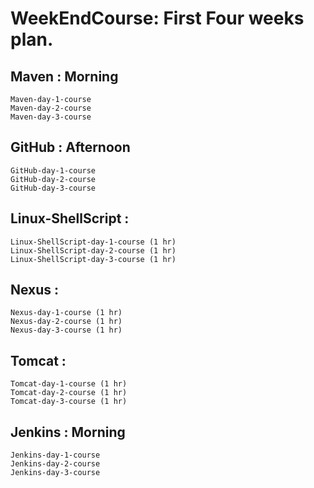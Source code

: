 # WeekEndCourse: First Four weeks plan.

## Maven : Morning
    Maven-day-1-course
    Maven-day-2-course
    Maven-day-3-course

## GitHub : Afternoon
    GitHub-day-1-course
    GitHub-day-2-course
    GitHub-day-3-course

## Linux-ShellScript :
    Linux-ShellScript-day-1-course (1 hr)
    Linux-ShellScript-day-2-course (1 hr)
    Linux-ShellScript-day-3-course (1 hr)

## Nexus :
    Nexus-day-1-course (1 hr)
    Nexus-day-2-course (1 hr)
    Nexus-day-3-course (1 hr)

## Tomcat :
    Tomcat-day-1-course (1 hr)
    Tomcat-day-2-course (1 hr)
    Tomcat-day-3-course (1 hr)

## Jenkins : Morning
    Jenkins-day-1-course
    Jenkins-day-2-course
    Jenkins-day-3-course


    
  
  
